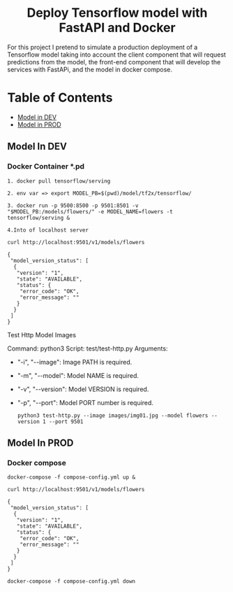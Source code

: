 
<h1 align="center"> Deploy Tensorflow model with FastAPI and Docker</h1>
For this project I pretend to simulate a production deployment of a Tensorflow model taking into account the client component that will request predictions from the model, the front-end component that will develop the services with FastAPi, and the model in docker compose.

# Table of Contents

- [Model in DEV](#model-in-dev)
- [Model in PROD](#model-in-prod)

## Model In DEV

### Docker Container *.pd

`1. docker pull tensorflow/serving`

`2. env var => export MODEL_PB=$(pwd)/model/tf2x/tensorflow/`

`3. docker run -p 9500:8500 -p 9501:8501 -v "$MODEL_PB:/models/flowers/" -e MODEL_NAME=flowers -t tensorflow/serving &`

`4.Into of localhost server`

  `curl http://localhost:9501/v1/models/flowers`
    
    {
     "model_version_status": [
      {
       "version": "1",
       "state": "AVAILABLE",
       "status": {
        "error_code": "OK",
        "error_message": ""
       }
      }
     ]
    }


Test Http Model Images 

Command: python3
Script: test/test-http.py
Arguments: 
- "-i", "--image": Image PATH is required.
- "-m", "--model": Model NAME is required.
- "-v", "--version": Model VERSION is required.
- "-p", "--port": Model PORT number is required.

    `python3 test-http.py --image images/img01.jpg --model flowers --version 1 --port 9501`

## Model In PROD
### Docker compose

    docker-compose -f compose-config.yml up &

  `curl http://localhost:9501/v1/models/flowers`
    
    {
     "model_version_status": [
      {
       "version": "1",
       "state": "AVAILABLE",
       "status": {
        "error_code": "OK",
        "error_message": ""
       }
      }
     ]
    }

    docker-compose -f compose-config.yml down 